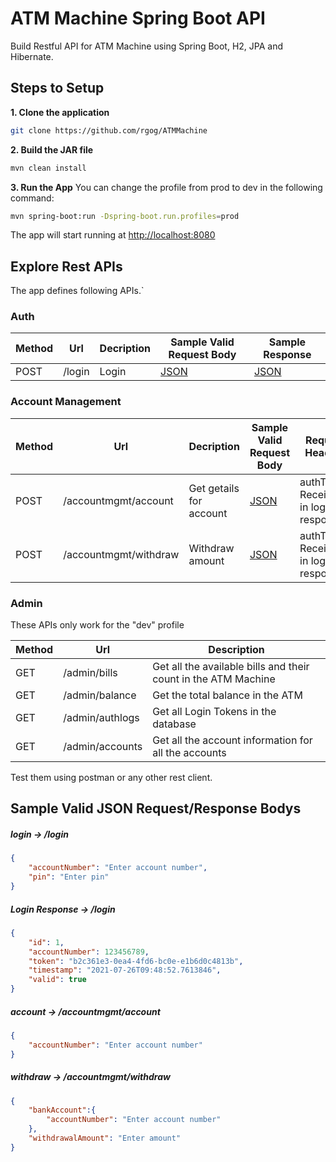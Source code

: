 # ATM Machine Spring Boot API

Build Restful API for ATM Machine using Spring Boot, H2, JPA and Hibernate.

## Steps to Setup

**1. Clone the application**

```bash
git clone https://github.com/rgog/ATMMachine
```
**2. Build the JAR file**

```bash
mvn clean install
```
**3. Run the App**
You can change the profile from prod to dev in the following command:
```bash
mvn spring-boot:run -Dspring-boot.run.profiles=prod
```

The app will start running at <http://localhost:8080>

## Explore Rest APIs

The app defines following APIs.`

### Auth

| Method | Url | Decription | Sample Valid Request Body | Sample Response |
| ------ | --- | ---------- | --------------------------- | --- |
| POST   | /login | Login | [JSON](#login) | [JSON](#loginresponse) |

### Account Management

| Method | Url | Decription | Sample Valid Request Body |  Request Headers |
| ------ | --- | ---------- | --------------------------- | --- | 
| POST   | /accountmgmt/account | Get getails for account | [JSON](#account) | authToken: Received in login response |
| POST   | /accountmgmt/withdraw | Withdraw amount | [JSON](#withdraw) | authToken: Received in login response |

### Admin

These APIs only work for the "dev" profile

| Method | Url | Description | 
| ------ | --- | ----------- | 
| GET    | /admin/bills | Get all the available bills and their count in the ATM Machine |
| GET    | /admin/balance | Get the total balance in the ATM |
| GET    | /admin/authlogs | Get all Login Tokens in the database |
| GET    | /admin/accounts | Get all the account information for all the accounts |


Test them using postman or any other rest client.

## Sample Valid JSON Request/Response Bodys

##### <a id="login">login -> /login</a>
```json
{
	"accountNumber": "Enter account number",
	"pin": "Enter pin"
}
```

##### <a id="loginresponse"> Login Response -> /login</a>
```json
{
    "id": 1,
    "accountNumber": 123456789,
    "token": "b2c361e3-0ea4-4fd6-bc0e-e1b6d0c4813b",
    "timestamp": "2021-07-26T09:48:52.7613846",
    "valid": true
}
```


##### <a id="account">account -> /accountmgmt/account
```json
{
	"accountNumber": "Enter account number"
}
```

##### <a id="withdraw">withdraw -> /accountmgmt/withdraw
```json
{
    "bankAccount":{
        "accountNumber": "Enter account number"
    },
    "withdrawalAmount": "Enter amount"
}
```

